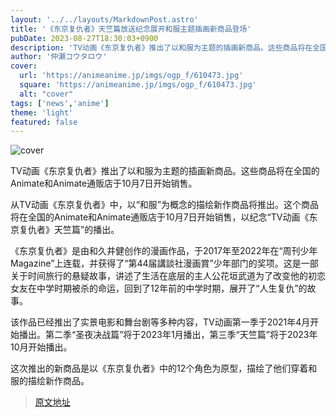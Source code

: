 ```yaml
---
layout: '../../layouts/MarkdownPost.astro'
title: '《东京复仇者》天竺篇放送纪念展开和服主题插画新商品登场'
pubDate: 2023-08-27T18:30:03+0900
description: 'TV动画《东京复仇者》推出了以和服为主题的插画新商品。这些商品将在全国的Animate和Animate通贩店于10月7日开始销售。'
author: '仲瀬コウタロウ'
cover:
  url: 'https://animeanime.jp/imgs/ogp_f/610473.jpg'
  square: 'https://animeanime.jp/imgs/ogp_f/610473.jpg'
  alt: "cover"
tags: ['news','anime']
theme: 'light'
featured: false
---
```


![cover](https://animeanime.jp/imgs/ogp_f/610473.jpg)

TV动画《东京复仇者》推出了以和服为主题的插画新商品。这些商品将在全国的Animate和Animate通贩店于10月7日开始销售。

从TV动画《东京复仇者》中，以“和服”为概念的描绘新作商品将推出。这个商品将在全国的Animate和Animate通贩店于10月7日开始销售，以纪念“TV动画《东京复仇者》天竺篇”的播出。

《东京复仇者》是由和久井健创作的漫画作品，于2017年至2022年在“周刊少年Magazine”上连载，并获得了“第44届講談社漫画賞”少年部门的奖项。这是一部关于时间旅行的悬疑故事，讲述了生活在底层的主人公花垣武道为了改变他的初恋女友在中学时期被杀的命运，回到了12年前的中学时期，展开了“人生复仇”的故事。

该作品已经推出了实景电影和舞台剧等多种内容，TV动画第一季于2021年4月开始播出。第二季“圣夜决战篇”将于2023年1月播出，第三季“天竺篇”将于2023年10月开始播出。

这次推出的新商品是以《东京复仇者》中的12个角色为原型，描绘了他们穿着和服的描绘新作商品。

>[原文地址](https://animeanime.jp/article/2023/08/27/79546.html)  